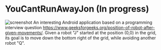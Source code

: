 # YouCantRunAwayJon (In progress)
![screenshot](https://raw.githubusercontent.com/killvung/YouCantRunAwayJon/master/Screenshot%202020-02-02%20at%206.32.34%20PM.png)
An interesting Android application based on a programming interview question https://www.geeksforgeeks.org/position-of-robot-after-given-movements/. Given a robot "J" started at the position (0,0) in the grid, its goal is to move down the bottom right of the grid, while avoiding another robot "Q".
